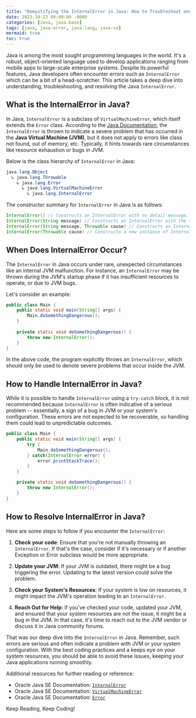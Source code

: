 ```yaml
---
title: "Demystifying the InternalError in Java: How to Troubleshoot and Resolve"
date: 2023-10-23 09:00:00 -0000
categories: [Java, java.base]
tags: [java, java-error, java.lang, java-se]
mermaid: true
toc: true
---
```



Java is among the most sought programming languages in the world. It's a robust, object-oriented language used to develop applications ranging from mobile apps to large-scale enterprise systems. Despite its powerful features, Java developers often encounter errors such as `InternalError` which can be a bit of a head-scratcher. This article takes a deep dive into understanding, troubleshooting, and resolving the Java `InternalError`.

## What is the InternalError in Java?

In Java, `InternalError` is a subclass of `VirtualMachineError`, which itself extends the `Error` class. According to the [Java Documentation](https://docs.oracle.com/javase/8/docs/api/java/lang/InternalError.html), the `InternalError` is thrown to indicate a severe problem that has occurred in the **Java Virtual Machine (JVM)**, but it does not apply to errors like class not found, out of memory, etc. Typically, it hints towards rare circumstances like resource exhaustion or bugs in JVM.

Below is the class hierarchy of `InternalError` in Java:
```java
java.lang.Object
  ↳ java.lang.Throwable
    ↳ java.lang.Error
      ↳ java.lang.VirtualMachineError
        ↳ java.lang.InternalError
```
The constructor summary for `InternalError` in Java is as follows:
```java
InternalError() // Constructs an InternalError with no detail message.
InternalError(String message) // Constructs an InternalError with the specified detail message.
InternalError(String message, Throwable cause) // Constructs an InternalError with the specified detail message and cause.
InternalError(Throwable cause) // Constructs a new instance of InternalError with the specified cause.
```
## When Does InternalError Occur?

The `InternalError` in Java occurs under rare, unexpected circumstances like an internal JVM malfunction. For instance, an `InternalError` may be thrown during the JVM's startup phase if it has insufficient resources to operate, or due to JVM bugs.

Let's consider an example:

```java
public class Main {
    public static void main(String[] args) {
        Main.doSomethingDangerous();
    }
  
    private static void doSomethingDangerous() {
        throw new InternalError();
    }
}
```
In the above code, the program explicitly throws an `InternalError`, which should only be used to denote severe problems that occur inside the JVM. 

## How to Handle InternalError in Java?

While it is possible to handle `InternalError` using a `try-catch` block, it is not recommended because `InternalError` is often indicative of a serious problem -- essentially, a sign of a bug in JVM or your system's configuration. These errors are not expected to be recoverable, so handling them could lead to unpredictable outcomes. 

```java
public class Main {
    public static void main(String[] args) {
        try {
            Main.doSomethingDangerous();
        } catch(InternalError error) {
            error.printStackTrace();
        }
    }

    private static void doSomethingDangerous() {
        throw new InternalError();
    }
}
```

## How to Resolve InternalError in Java?

Here are some steps to follow if you encounter the `InternalError`:

1. **Check your code**:  Ensure that you're not manually throwing an `InternalError`. If that's the case, consider if it's necessary or if another Exception or Error subclass would be more appropriate.

2. **Update your JVM**: If your JVM is outdated, there might be a bug triggering the error. Updating to the latest version could solve the problem. 

3. **Check your System's Resources**: If your system is low on resources, it might impact the JVM's operation leading to an `InternalError`. 

4. **Reach Out for Help**: If you've checked your code, updated your JVM, and ensured that your system resources are not the issue, it might be a bug in the JVM. In that case, it's time to reach out to the JVM vendor or discuss it in Java community forums. 

That was our deep dive into the `InternalError` in Java. Remember, such errors are serious and often indicate a problem with JVM or your system configuration. With the best coding practices and a keeps eye on your system resources, you should be able to avoid these issues, keeping your Java applications running smoothly.

Additional resources for further reading or reference:

+ Oracle Java SE Documentation: [`InternalError`](https://docs.oracle.com/en/java/javase/14/docs/api/java.base/java/lang/InternalError.html)
+ Oracle Java SE Documentation: [`VirtualMachineError`](https://docs.oracle.com/javase/8/docs/api/java/lang/VirtualMachineError.html)
+ Oracle Java SE Documentation: [`Error`](https://docs.oracle.com/javase/8/docs/api/java/lang/Error.html)

Keep Reading, Keep Coding!
